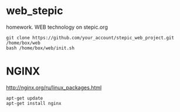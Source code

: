 # web_stepic
homework. WEB technology on stepic.org

	git clone https://github.com/your_account/stepic_web_project.git /home/box/web
	bash /home/box/web/init.sh


# NGINX

http://nginx.org/ru/linux_packages.html

    apt-get update
    apt-get install nginx
